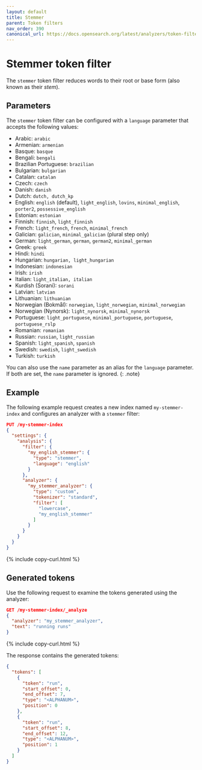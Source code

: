 ```yaml
---
layout: default
title: Stemmer
parent: Token filters
nav_order: 390
canonical_url: https://docs.opensearch.org/latest/analyzers/token-filters/stemmer/
---
```


# Stemmer token filter

The `stemmer` token filter reduces words to their root or base form (also known as their _stem_).

## Parameters

The `stemmer` token filter can be configured with a `language` parameter that accepts the following values:

- Arabic: `arabic`
- Armenian: `armenian`
- Basque: `basque`
- Bengali: `bengali`
- Brazilian Portuguese: `brazilian`
- Bulgarian: `bulgarian`
- Catalan: `catalan`
- Czech: `czech`
- Danish: `danish`
- Dutch: `dutch, dutch_kp`
- English: `english` (default), `light_english`, `lovins`, `minimal_english`, `porter2`, `possessive_english`
- Estonian: `estonian`
- Finnish: `finnish`, `light_finnish`
- French: `light_french`, `french`, `minimal_french`
- Galician: `galician`, `minimal_galician` (plural step only)
- German: `light_german`, `german`, `german2`, `minimal_german`
- Greek: `greek`
- Hindi: `hindi`
- Hungarian: `hungarian, light_hungarian`
- Indonesian: `indonesian`
- Irish: `irish`
- Italian: `light_italian, italian`
- Kurdish (Sorani): `sorani`
- Latvian: `latvian`
- Lithuanian: `lithuanian`
- Norwegian (Bokmål): `norwegian`, `light_norwegian`, `minimal_norwegian`
- Norwegian (Nynorsk): `light_nynorsk`, `minimal_nynorsk`
- Portuguese: `light_portuguese`, `minimal_portuguese`, `portuguese`, `portuguese_rslp`
- Romanian: `romanian`
- Russian: `russian`, `light_russian`
- Spanish: `light_spanish`, `spanish`
- Swedish: `swedish`, `light_swedish`
- Turkish: `turkish`

You can also use the `name` parameter as an alias for the `language` parameter. If both are set, the `name` parameter is ignored.
{: .note}

## Example

The following example request creates a new index named `my-stemmer-index` and configures an analyzer with a `stemmer` filter:

```json
PUT /my-stemmer-index
{
  "settings": {
    "analysis": {
      "filter": {
        "my_english_stemmer": {
          "type": "stemmer",
          "language": "english"
        }
      },
      "analyzer": {
        "my_stemmer_analyzer": {
          "type": "custom",
          "tokenizer": "standard",
          "filter": [
            "lowercase",
            "my_english_stemmer"
          ]
        }
      }
    }
  }
}
```
{% include copy-curl.html %}

## Generated tokens

Use the following request to examine the tokens generated using the analyzer:

```json
GET /my-stemmer-index/_analyze
{
  "analyzer": "my_stemmer_analyzer",
  "text": "running runs"
}
```
{% include copy-curl.html %}

The response contains the generated tokens:

```json
{
  "tokens": [
    {
      "token": "run",
      "start_offset": 0,
      "end_offset": 7,
      "type": "<ALPHANUM>",
      "position": 0
    },
    {
      "token": "run",
      "start_offset": 8,
      "end_offset": 12,
      "type": "<ALPHANUM>",
      "position": 1
    }
  ]
}
```